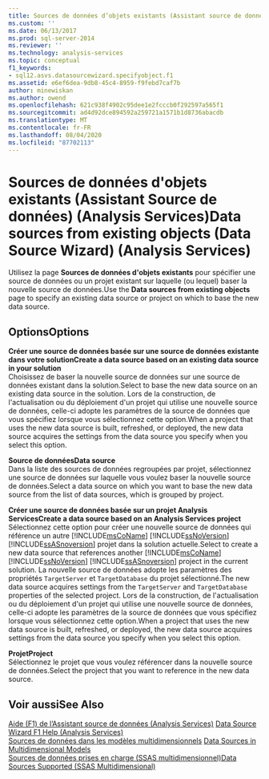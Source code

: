 ```yaml
---
title: Sources de données d’objets existants (Assistant source de données) (Analysis Services) | Microsoft Docs
ms.custom: ''
ms.date: 06/13/2017
ms.prod: sql-server-2014
ms.reviewer: ''
ms.technology: analysis-services
ms.topic: conceptual
f1_keywords:
- sql12.asvs.datasourcewizard.specifyobject.f1
ms.assetid: e6ef6dea-9db8-45c4-8959-f9febd7caf7b
author: minewiskan
ms.author: owend
ms.openlocfilehash: 621c938f4902c95dee1e2fcccb0f292597a565f1
ms.sourcegitcommit: ad4d92dce894592a259721a1571b1d8736abacdb
ms.translationtype: MT
ms.contentlocale: fr-FR
ms.lasthandoff: 08/04/2020
ms.locfileid: "87702113"
---
```

# <a name="data-sources-from-existing-objects-data-source-wizard-analysis-services"></a><span data-ttu-id="d1b93-102">Sources de données d'objets existants (Assistant Source de données) (Analysis Services)</span><span class="sxs-lookup"><span data-stu-id="d1b93-102">Data sources from existing objects (Data Source Wizard) (Analysis Services)</span></span>
  <span data-ttu-id="d1b93-103">Utilisez la page **Sources de données d'objets existants** pour spécifier une source de données ou un projet existant sur laquelle (ou lequel) baser la nouvelle source de données.</span><span class="sxs-lookup"><span data-stu-id="d1b93-103">Use the **Data sources from existing objects** page to specify an existing data source or project on which to base the new data source.</span></span>  
  
## <a name="options"></a><span data-ttu-id="d1b93-104">Options</span><span class="sxs-lookup"><span data-stu-id="d1b93-104">Options</span></span>  
 <span data-ttu-id="d1b93-105">**Créer une source de données basée sur une source de données existante dans votre solution**</span><span class="sxs-lookup"><span data-stu-id="d1b93-105">**Create a data source based on an existing data source in your solution**</span></span>  
 <span data-ttu-id="d1b93-106">Choisissez de baser la nouvelle source de données sur une source de données existant dans la solution.</span><span class="sxs-lookup"><span data-stu-id="d1b93-106">Select to base the new data source on an existing data source in the solution.</span></span> <span data-ttu-id="d1b93-107">Lors de la construction, de l'actualisation ou du déploiement d'un projet qui utilise une nouvelle source de données, celle-ci adopte les paramètres de la source de données que vous spécifiez lorsque vous sélectionnez cette option.</span><span class="sxs-lookup"><span data-stu-id="d1b93-107">When a project that uses the new data source is built, refreshed, or deployed, the new data source acquires the settings from the data source you specify when you select this option.</span></span>  
  
 <span data-ttu-id="d1b93-108">**Source de données**</span><span class="sxs-lookup"><span data-stu-id="d1b93-108">**Data source**</span></span>  
 <span data-ttu-id="d1b93-109">Dans la liste des sources de données regroupées par projet, sélectionnez une source de données sur laquelle vous voulez baser la nouvelle source de données.</span><span class="sxs-lookup"><span data-stu-id="d1b93-109">Select a data source on which you want to base the new data source from the list of data sources, which is grouped by project.</span></span>  
  
 <span data-ttu-id="d1b93-110">**Créer une source de données basée sur un projet Analysis Services**</span><span class="sxs-lookup"><span data-stu-id="d1b93-110">**Create a data source based on an Analysis Services project**</span></span>  
 <span data-ttu-id="d1b93-111">Sélectionnez cette option pour créer une nouvelle source de données qui référence un autre [!INCLUDE[msCoName](../includes/msconame-md.md)] [!INCLUDE[ssNoVersion](../includes/ssnoversion-md.md)] [!INCLUDE[ssASnoversion](../includes/ssasnoversion-md.md)] projet dans la solution actuelle.</span><span class="sxs-lookup"><span data-stu-id="d1b93-111">Select to create a new data source that references another [!INCLUDE[msCoName](../includes/msconame-md.md)] [!INCLUDE[ssNoVersion](../includes/ssnoversion-md.md)] [!INCLUDE[ssASnoversion](../includes/ssasnoversion-md.md)] project in the current solution.</span></span> <span data-ttu-id="d1b93-112">La nouvelle source de données adopte les paramètres des propriétés `TargetServer` et `TargetDatabase` du projet sélectionné.</span><span class="sxs-lookup"><span data-stu-id="d1b93-112">The new data source acquires settings from the `TargetServer` and `TargetDatabase` properties of the selected project.</span></span> <span data-ttu-id="d1b93-113">Lors de la construction, de l'actualisation ou du déploiement d'un projet qui utilise une nouvelle source de données, celle-ci adopte les paramètres de la source de données que vous spécifiez lorsque vous sélectionnez cette option.</span><span class="sxs-lookup"><span data-stu-id="d1b93-113">When a project that uses the new data source is built, refreshed, or deployed, the new data source acquires settings from the data source you specify when you select this option.</span></span>  
  
 <span data-ttu-id="d1b93-114">**Projet**</span><span class="sxs-lookup"><span data-stu-id="d1b93-114">**Project**</span></span>  
 <span data-ttu-id="d1b93-115">Sélectionnez le projet que vous voulez référencer dans la nouvelle source de données.</span><span class="sxs-lookup"><span data-stu-id="d1b93-115">Select the project that you want to reference in the new data source.</span></span>  
  
## <a name="see-also"></a><span data-ttu-id="d1b93-116">Voir aussi</span><span class="sxs-lookup"><span data-stu-id="d1b93-116">See Also</span></span>  
 <span data-ttu-id="d1b93-117">[Aide (F1) de l’Assistant source de données &#40;Analysis Services&#41;](data-source-wizard-f1-help-analysis-services.md) </span><span class="sxs-lookup"><span data-stu-id="d1b93-117">[Data Source Wizard F1 Help &#40;Analysis Services&#41;](data-source-wizard-f1-help-analysis-services.md) </span></span>  
 <span data-ttu-id="d1b93-118">[Sources de données dans les modèles multidimensionnels](multidimensional-models/data-sources-in-multidimensional-models.md) </span><span class="sxs-lookup"><span data-stu-id="d1b93-118">[Data Sources in Multidimensional Models](multidimensional-models/data-sources-in-multidimensional-models.md) </span></span>  
 [<span data-ttu-id="d1b93-119">Sources de données prises en charge &#40;SSAS multidimensionnel&#41;</span><span class="sxs-lookup"><span data-stu-id="d1b93-119">Data Sources Supported &#40;SSAS Multidimensional&#41;</span></span>](multidimensional-models/supported-data-sources-ssas-multidimensional.md)  
  
  
